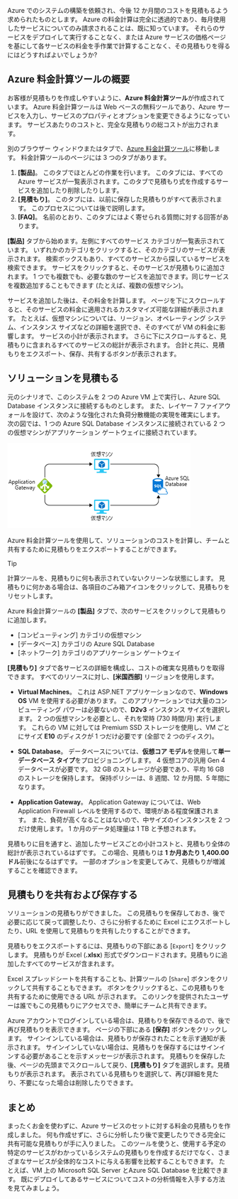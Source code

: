 Azure でのシステムの構築を依頼され、今後 12 か月間のコストを見積もるよう求められたものとします。 Azure の料金計算は完全に透過的であり、毎月使用したサービスについてのみ請求されることは、既に知っています。 それらのサービスをデプロイして実行することなく、または Azure サービスの価格ページを基にして各サービスの料金を手作業で計算することなく、その見積もりを得るにはどうすればよいでしょうか?

## <a name="introducing-the-azure-pricing-calculator"></a>Azure 料金計算ツールの概要

お客様が見積もりを作成しやすいように、**Azure 料金計算ツール**が作成されています。 Azure 料金計算ツールは Web ベースの無料ツールであり、Azure サービスを入力し、サービスのプロパティとオプションを変更できるようになっています。 サービスあたりのコストと、完全な見積もりの総コストが出力されます。

別のブラウザー ウィンドウまたはタブで、[Azure 料金計算ツール](https://azure.microsoft.com/pricing/calculator/)に移動します。 料金計算ツールのページには 3 つのタブがあります。

1. **[製品]**。 このタブでほとんどの作業を行います。 このタブには、すべての Azure サービスが一覧表示されます。このタブで見積もり式を作成するサービスを追加したり削除したりします。
2. **[見積もり]**。 このタブには、以前に保存した見積もりがすべて表示されます。 このプロセスについては後で説明します。
3. **[FAQ]**。 名前のとおり、このタブにはよく寄せられる質問に対する回答があります。

**[製品]** タブから始めます。左側にすべてのサービス カテゴリが一覧表示されています。 いずれかのカテゴリをクリックすると、そのカテゴリのサービスが表示されます。 検索ボックスもあり、すべてのサービスから探しているサービスを検索できます。 サービスをクリックすると、そのサービスが見積もりに追加されます。 1 つでも複数でも、必要な数のサービスを追加できます。同じサービスを複数追加することもできます (たとえば、複数の仮想マシン)。

サービスを追加した後は、その料金を計算します。 ページを下にスクロールすると、そのサービスの料金に適用されるカスタマイズ可能な詳細が表示されます。 たとえば、仮想マシンについては、リージョン、オペレーティング システム、インスタンス サイズなどの詳細を選択でき、そのすべてが VM の料金に影響します。 サービスの小計が表示されます。 さらに下にスクロールすると、見積もりに含まれるすべてのサービスの総計が表示されます。 合計と共に、見積もりをエクスポート、保存、共有するボタンが表示されます。

## <a name="estimate-a-solution"></a>ソリューションを見積もる

元のシナリオで、このシステムを 2 つの Azure VM 上で実行し、Azure SQL Database インスタンスに接続するものとします。 また、レイヤー 7 ファイアウォールを設けて、次のような強化された負荷分散機能の実現を確実にします。 次の図では、1 つの Azure SQL Database インスタンスに接続されている 2 つの仮想マシンがアプリケーション ゲートウェイに接続されています。

![コスト見積もりを示す例として使用されるサンプル アーキテクチャの図。](../media/2-estimate-costs-architecture.png)

Azure 料金計算ツールを使用して、ソリューションのコストを計算し、チームと共有するために見積もりをエクスポートすることができます。

> [!TIP]
> 計算ツールを、見積もりに何も表示されていないクリーンな状態にします。 見積もりに何かある場合は、各項目のごみ箱アイコンをクリックして、見積もりをリセットします。

Azure 料金計算ツールの **[製品]** タブで、次のサービスをクリックして見積もりに追加します。

* [コンピューティング] カテゴリの仮想マシン
* [データベース] カテゴリの Azure SQL Database
* [ネットワーク] カテゴリのアプリケーション ゲートウェイ

**[見積もり]** タブで各サービスの詳細を構成し、コストの確実な見積もりを取得できます。 すべてのリソースに対し、**[米国西部]** リージョンを使用します。

* **Virtual Machines**。 これは ASP.NET アプリケーションなので、**Windows OS** VM を使用する必要があります。 このアプリケーションでは大量のコンピューティング パワーは必要ないので、**D2v3** インスタンス サイズを選択します。 2 つの仮想マシンを必要とし、それを常時 (730 時間/月) 実行します。 これらの VM に対しては Premium SSD ストレージを使用し、VM ごとにサイズ **E10** のディスクが 1 つだけ必要です (全部で 2 つのディスク)。

* **SQL Database**。 データベースについては、**仮想コア モデル**を使用して**単一データベース タイプ**をプロビジョニングします。 4 仮想コアの汎用 Gen 4 データベースが必要です。 32 GB のストレージが必要であり、平均 16 GB のストレージを保持します。 保持ポリシーは、8 週間、12 か月間、5 年間になります。

* **Application Gateway**。 Application Gateway については、Web Application Firewall レベルを使用するので、環境がある程度保護されます。 また、負荷が高くなることはないので、中サイズのインスタンスを 2 つだけ使用します。 1 か月のデータ処理量は 1 TB と予想されます。

見積もりに目を通すと、追加したサービスごとの小計コストと、見積もり全体の総計が表示されているはずです。 この場合、見積もりは **1 か月あたり 1,400.00 ドル**前後になるはずです。 一部のオプションを変更してみて、見積もりが増減することを確認できます。

## <a name="share-and-save-your-estimate"></a>見積もりを共有および保存する

ソリューションの見積もりができました。 この見積もりを保存しておき、後で必要に応じて戻って調整したり、さらに分析するために Excel にエクスポートしたり、URL を使用して見積もりを共有したりすることができます。

見積もりをエクスポートするには、見積もりの下部にある [`Export`] をクリックします。 見積もりが Excel (**.xlsx**) 形式でダウンロードされます。見積もりに追加したすべてのサービスが含まれます。

Excel スプレッドシートを共有することも、計算ツールの [`Share`] ボタンをクリックして共有することもできます。 ボタンをクリックすると、この見積もりを共有するために使用できる URL が示されます。 このリンクを提供されたユーザーは誰でもこの見積もりにアクセスでき、簡単にチームと共有できます。

Azure アカウントでログインしている場合は、見積もりを保存できるので、後で再び見積もりを表示できます。 ページの下部にある **[保存]** ボタンをクリックします。 サインインしている場合は、見積もりが保存されたことを示す通知が表示されます。 サインインしていない場合は、見積もりを保存するにはサインインする必要があることを示すメッセージが表示されます。 見積もりを保存した後、ページの先頭までスクロールして戻り、**[見積もり]** タブを選択します。見積もりが表示されます。 表示されている見積もりを選択して、再び詳細を見たり、不要になった場合は削除したりできます。

## <a name="summary"></a>まとめ

まったくお金を使わずに、Azure サービスのセットに対する料金の見積もりを作成しました。 何も作成せずに、さらに分析したり後で変更したりできる完全に共有可能な見積もりが手に入りました。 このツールを使うと、使用する予定の特定のサービスがわかっているシステムの見積もりを作成するだけでなく、さまざまなサービスが全体的なコストに与える影響を比較することもできます。 たとえば、VM 上の Microsoft SQL Server とAzure SQL Database を比較できます。 既にデプロイしてあるサービスについてコストの分析情報を入手する方法を見てみましょう。
